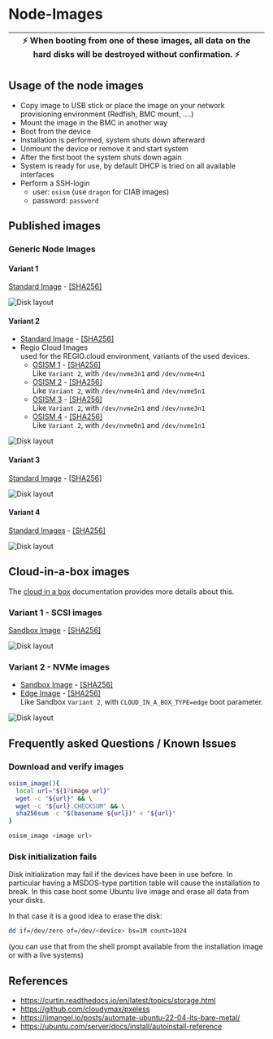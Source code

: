 # Node-Images

| :zap: When booting from one of these images, all data on the hard disks will be destroyed without confirmation. :zap: |
|-----------------------------------------------------------------------------------------------------------------------|

## Usage of the node images

* Copy image to USB stick or place the image on your network provisioning environment (Redfish, BMC mount, ....)
* Mount the image in the BMC in another way
* Boot from the device
* Installation is performed, system shuts down afterward
* Unmount the device or remove it and start system
* After the first boot the system shuts down again
* System is ready for use, by default DHCP is tried on all available  interfaces
* Perform a SSH-login
  * user: `osism` (use `dragon` for CIAB images)
  * password: `password`

## Published images

### Generic Node Images

#### Variant 1

[Standard Image](https://swift.services.a.regiocloud.tech/swift/v1/AUTH_b182637428444b9aa302bb8d5a5a418c/osism-node-image/ubuntu-autoinstall-1.iso) - 
  [[SHA256]](https://swift.services.a.regiocloud.tech/swift/v1/AUTH_b182637428444b9aa302bb8d5a5a418c/osism-node-image/ubuntu-autoinstall-1.iso.CHECKSUM)

![Disk layout](assets/disklayout-1.drawio.png "Disk layout")

#### Variant 2

* [Standard Image](https://swift.services.a.regiocloud.tech/swift/v1/AUTH_b182637428444b9aa302bb8d5a5a418c/osism-node-image/ubuntu-autoinstall-2.iso) - 
  [[SHA256]](https://swift.services.a.regiocloud.tech/swift/v1/AUTH_b182637428444b9aa302bb8d5a5a418c/osism-node-image/ubuntu-autoinstall-2.iso.CHECKSUM)
* Regio Cloud Images<BR>
  used for the REGIO.cloud environment, variants of the used devices.
  * [OSISM 1](https://swift.services.a.regiocloud.tech/swift/v1/AUTH_b182637428444b9aa302bb8d5a5a418c/osism-node-image/ubuntu-autoinstall-osism-1.iso) -
    [[SHA256]](https://swift.services.a.regiocloud.tech/swift/v1/AUTH_b182637428444b9aa302bb8d5a5a418c/osism-node-image/ubuntu-autoinstall-osism-1.iso.CHECKSUM)<BR>
    Like `Variant 2`, with `/dev/nvme3n1` and `/dev/nvme4n1`<BR>
  * [OSISM 2](https://swift.services.a.regiocloud.tech/swift/v1/AUTH_b182637428444b9aa302bb8d5a5a418c/osism-node-image/ubuntu-autoinstall-osism-2.iso) - 
    [[SHA256]](https://swift.services.a.regiocloud.tech/swift/v1/AUTH_b182637428444b9aa302bb8d5a5a418c/osism-node-image/ubuntu-autoinstall-osism-2.iso.CHECKSUM)<BR>
    Like `Variant 2`, with `/dev/nvme4n1` and `/dev/nvme5n1`<BR>
  * [OSISM 3](https://swift.services.a.regiocloud.tech/swift/v1/AUTH_b182637428444b9aa302bb8d5a5a418c/osism-node-image/ubuntu-autoinstall-osism-3.iso) - 
    [[SHA256]](https://swift.services.a.regiocloud.tech/swift/v1/AUTH_b182637428444b9aa302bb8d5a5a418c/osism-node-image/ubuntu-autoinstall-osism-3.iso.CHECKSUM)<BR>
    Like `Variant 2`, with `/dev/nvme2n1` and `/dev/nvme3n1`<BR>
  * [OSISM 4](https://swift.services.a.regiocloud.tech/swift/v1/AUTH_b182637428444b9aa302bb8d5a5a418c/osism-node-image/ubuntu-autoinstall-osism-4.iso) - 
    [[SHA256]](https://swift.services.a.regiocloud.tech/swift/v1/AUTH_b182637428444b9aa302bb8d5a5a418c/osism-node-image/ubuntu-autoinstall-osism-4.iso.CHECKSUM)<BR>
    Like `Variant 2`, with `/dev/nvme0n1` and `/dev/nvme1n1`<BR>

![Disk layout](assets/disklayout-2.drawio.png "Disk layout")

#### Variant 3

[Standard Image](https://swift.services.a.regiocloud.tech/swift/v1/AUTH_b182637428444b9aa302bb8d5a5a418c/osism-node-image/ubuntu-autoinstall-3.iso) - 
  [[SHA256]](https://swift.services.a.regiocloud.tech/swift/v1/AUTH_b182637428444b9aa302bb8d5a5a418c/osism-node-image/ubuntu-autoinstall-3.iso.CHECKSUM)

![Disk layout](assets/disklayout-3.drawio.png "Disk layout")

#### Variant 4

[Standard Images](https://swift.services.a.regiocloud.tech/swift/v1/AUTH_b182637428444b9aa302bb8d5a5a418c/osism-node-image/ubuntu-autoinstall-4.iso) - 
  [[SHA256]](https://swift.services.a.regiocloud.tech/swift/v1/AUTH_b182637428444b9aa302bb8d5a5a418c/osism-node-image/ubuntu-autoinstall-4.iso.CHECKSUM)

![Disk layout](assets/disklayout-4.drawio.png "Disk layout")

## Cloud-in-a-box images

The [cloud in a box](https://osism.tech/docs/guides/other-guides/cloud-in-a-box) documentation provides more details about this.

### Variant 1 -  SCSI images

[Sandbox Image](https://swift.services.a.regiocloud.tech/swift/v1/AUTH_b182637428444b9aa302bb8d5a5a418c/osism-node-image/ubuntu-autoinstall-cloud-in-a-box-1.iso) - 
    [[SHA256]](https://swift.services.a.regiocloud.tech/swift/v1/AUTH_b182637428444b9aa302bb8d5a5a418c/osism-node-image/ubuntu-autoinstall-cloud-in-a-box-1.iso.CHECKSUM)

![Disk layout](assets/disklayout-cloud-in-a-box-1.drawio.png "Disk layout")

### Variant 2 - NVMe images

 * [Sandbox Image](https://swift.services.a.regiocloud.tech/swift/v1/AUTH_b182637428444b9aa302bb8d5a5a418c/osism-node-image/ubuntu-autoinstall-cloud-in-a-box-2.iso) - 
   [[SHA256]](https://swift.services.a.regiocloud.tech/swift/v1/AUTH_b182637428444b9aa302bb8d5a5a418c/osism-node-image/ubuntu-autoinstall-cloud-in-a-box-2.iso.CHECKSUM)
 * [Edge Image](https://swift.services.a.regiocloud.tech/swift/v1/AUTH_b182637428444b9aa302bb8d5a5a418c/osism-node-image/ubuntu-autoinstall-cloud-in-a-box-edge-2.iso) - 
   [[SHA256]](https://swift.services.a.regiocloud.tech/swift/v1/AUTH_b182637428444b9aa302bb8d5a5a418c/osism-node-image/ubuntu-autoinstall-cloud-in-a-box-edge-2.iso.CHECKSUM)<BR>
   Like Sandbox `Variant 2`, with `CLOUD_IN_A_BOX_TYPE=edge` boot parameter.

![Disk layout](assets/disklayout-cloud-in-a-box-2.drawio.png "Disk layout")

## Frequently asked Questions / Known Issues

### Download and verify images

```bash
osism_image(){
  local url="${1?image url}"
  wget -c "${url}" && \
  wget -c "${url}.CHECKSUM" && \
  sha256sum -c "$(basename ${url})" < "${url}"
}

osism_image <image url>
```

### Disk initialization fails

Disk initialization may fail if the devices have been in use before.
In particular having a MSDOS-type partition table will cause the
installation to break. In this case boot some Ubuntu live image and
erase all data from your disks.

In that case it is a good idea to erase the disk:
```bash
dd if=/dev/zero of=/dev/<device> bs=1M count=1024
```
(you can use that from the shell prompt available from the installation image or with a live systems)

## References

* https://curtin.readthedocs.io/en/latest/topics/storage.html
* https://github.com/cloudymax/pxeless
* https://jimangel.io/posts/automate-ubuntu-22-04-lts-bare-metal/
* https://ubuntu.com/server/docs/install/autoinstall-reference
